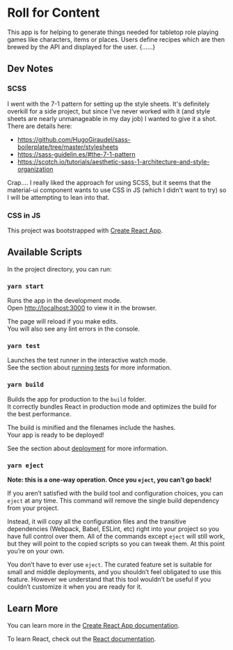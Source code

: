# Roll for Content

This app is for helping to generate things needed for tabletop role playing games like characters, items or places. Users define recipes which are then brewed by the API and displayed for the user. {......}

## Dev Notes

### SCSS

I went with the 7-1 pattern for setting up the style sheets. It's definitely overkill for a side project, but since I've never worked with it (and style sheets are nearly unmanageable in my day job) I wanted to give it a shot. There are details here:

- https://github.com/HugoGiraudel/sass-boilerplate/tree/master/stylesheets
- https://sass-guidelin.es/#the-7-1-pattern
- https://scotch.io/tutorials/aesthetic-sass-1-architecture-and-style-organization

Crap.... I really liked the approach for using SCSS, but it seems that the material-ui component wants to use CSS in JS (which I didn't want to try) so I will be attempting to lean into that.

### CSS in JS

This project was bootstrapped with [Create React App](https://github.com/facebook/create-react-app).

## Available Scripts

In the project directory, you can run:

### `yarn start`

Runs the app in the development mode.<br />
Open [http://localhost:3000](http://localhost:3000) to view it in the browser.

The page will reload if you make edits.<br />
You will also see any lint errors in the console.

### `yarn test`

Launches the test runner in the interactive watch mode.<br />
See the section about [running tests](https://facebook.github.io/create-react-app/docs/running-tests) for more information.

### `yarn build`

Builds the app for production to the `build` folder.<br />
It correctly bundles React in production mode and optimizes the build for the best performance.

The build is minified and the filenames include the hashes.<br />
Your app is ready to be deployed!

See the section about [deployment](https://facebook.github.io/create-react-app/docs/deployment) for more information.

### `yarn eject`

**Note: this is a one-way operation. Once you `eject`, you can’t go back!**

If you aren’t satisfied with the build tool and configuration choices, you can `eject` at any time. This command will remove the single build dependency from your project.

Instead, it will copy all the configuration files and the transitive dependencies (Webpack, Babel, ESLint, etc) right into your project so you have full control over them. All of the commands except `eject` will still work, but they will point to the copied scripts so you can tweak them. At this point you’re on your own.

You don’t have to ever use `eject`. The curated feature set is suitable for small and middle deployments, and you shouldn’t feel obligated to use this feature. However we understand that this tool wouldn’t be useful if you couldn’t customize it when you are ready for it.

## Learn More

You can learn more in the [Create React App documentation](https://facebook.github.io/create-react-app/docs/getting-started).

To learn React, check out the [React documentation](https://reactjs.org/).
